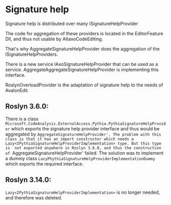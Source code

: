 ﻿# Signature help

Signature help is distributed over many ISignatureHelpProvider

The code for aggregation of these providers is located in the EditorFeature Dll,
 and thus not usable by AltaxoCodeEditing.

That's why AggregateSignatureHelpProvider does the aggregation of the ISignatureHelpProviders.

There is a new service IAxoSignatureHelpProvider that can be used as a service. 
AggregateAggregateSignatureHelpProvider is implementing this interface.

RoslynOverloadProvider is the adaptation of signature help to the needs of AvalonEdit.

## Roslyn 3.6.0:

There is a class `Microsoft.CodeAnalysis.ExternalAccess.Pythia.PythiaSignatureHelpProvider`
which exports the signature help provider interface and thus would be aggregated by
`AggregateSignatureHelpProvider'. The problem with this class is that it has an import constructor
which needs a  Lazy<IPythiaSignatureHelpProviderImplementation> type. But this type is 
not exported anywhere in Roslyn 3.6.0, and thus the construction of `AggregateSignatureHelpProvider'
failed. The solution was to implement a dummy class `LazyPhythiaSignatureHelpProviderImplementationDummy` which exports the required interface.

## Roslyn 3.14.0:

`Lazy<IPythiaSignatureHelpProviderImplementation>` is no longer needed, and therefore
was deleted.
